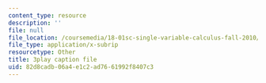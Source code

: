 ```yaml
---
content_type: resource
description: ''
file: null
file_location: /coursemedia/18-01sc-single-variable-calculus-fall-2010/82d8cadb06a4e1c2ad7661992f8407c3_CXKoCMVqM9s.srt
file_type: application/x-subrip
resourcetype: Other
title: 3play caption file
uid: 82d8cadb-06a4-e1c2-ad76-61992f8407c3
---
```

